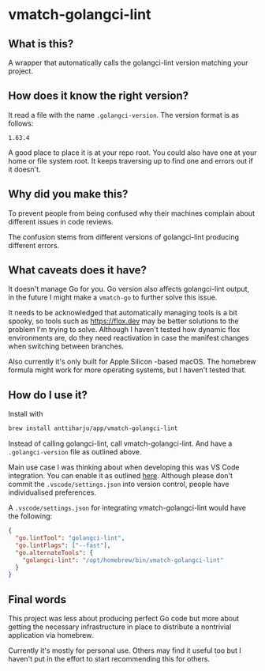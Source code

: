 # vmatch-golangci-lint

## What is this?

A wrapper that automatically calls the golangci-lint version matching your project.

## How does it know the right version?

It read a file with the name `.golangci-version`. The version format is as follows:

```
1.63.4
```

A good place to place it is at your repo root. You could also have one at your home or file system root. It keeps traversing up to find one and errors out if it doesn't.

## Why did you make this?

To prevent people from being confused why their machines complain about different issues in code reviews.

The confusion stems from different versions of golangci-lint producing different errors.

## What caveats does it have?

It doesn't manage Go for you. Go version also affects golangci-lint output, in the future I might make a `vmatch-go` to further solve this issue.

It needs to be acknowledged that automatically managing tools is a bit spooky, so tools such as https://flox.dev may be better solutions to the problem I'm trying to solve. Although I haven't tested how dynamic flox environments are, do they need reactivation in case the manifest changes when switching between branches.

Also currently it's only built for Apple Silicon -based macOS. The homebrew formula might work for more operating systems, but I haven't tested that.

## How do I use it?

Install with

```sh
brew install anttiharju/app/vmatch-golangci-lint
```

Instead of calling golangci-lint, call vmatch-golangci-lint. And have a `.golangci-version` file as outlined above.

Main use case I was thinking about when developing this was VS Code integration. You can enable it as outlined [here](https://golangci-lint.run/welcome/integrations/#go-for-visual-studio-code). Although please don't commit the `.vscode/settings.json` into version control, people have individualised preferences.

A `.vscode/settings.json` for integrating vmatch-golangci-lint would have the following:

```json
{
  "go.lintTool": "golangci-lint",
  "go.lintFlags": ["--fast"],
  "go.alternateTools": {
    "golangci-lint": "/opt/homebrew/bin/vmatch-golangci-lint"
  }
}
```

## Final words

This project was less about producing perfect Go code but more about getting the necessary infrastructure in place to distribute a nontrivial application via homebrew.

Currently it's mostly for personal use. Others may find it useful too but I haven't put in the effort to start recommending this for others.
